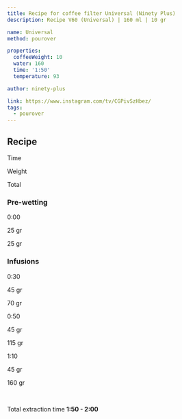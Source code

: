 ```yaml
---
title: Recipe for coffee filter Universal (Ninety Plus)
description: Recipe V60 (Universal) | 160 ml | 10 gr

name: Universal
method: pourover

properties:
  coffeeWeight: 10
  water: 160
  time: '1:50'
  temperature: 93

author: ninety-plus

link: https://www.instagram.com/tv/CGPivSzHbez/
tags:
  - pourover
---
```


## Recipe


<div class="time-line">

Time

Weight

Total

</div>

### Pre-wetting

<div class="time-line">

0:00

25 gr

25 gr

</div>


### Infusions

<div class="time-line">

0:30

45 gr

70 gr

</div>

<div class="time-line">

0:50

45 gr

115 gr

</div>
<div class="time-line">

1:10

45 gr

160 gr

</div>
<br>

Total extraction time __1:50 - 2:00__

<br>

